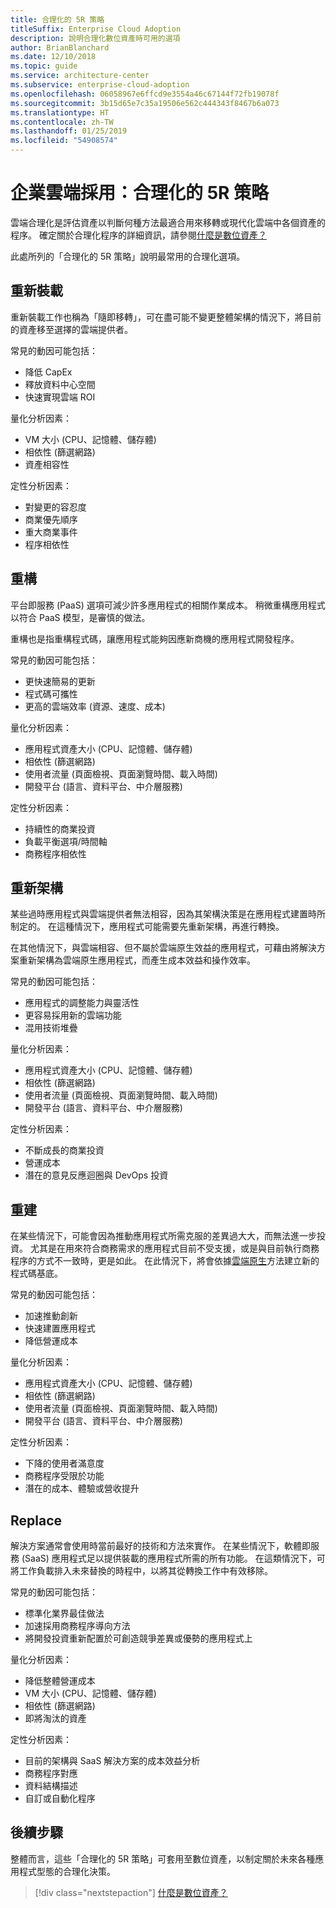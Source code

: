 ```yaml
---
title: 合理化的 5R 策略
titleSuffix: Enterprise Cloud Adoption
description: 說明合理化數位資產時可用的選項
author: BrianBlanchard
ms.date: 12/10/2018
ms.topic: guide
ms.service: architecture-center
ms.subservice: enterprise-cloud-adoption
ms.openlocfilehash: 06058967e6ffcd9e3554a46c67144f72fb19078f
ms.sourcegitcommit: 3b15d65e7c35a19506e562c444343f8467b6a073
ms.translationtype: HT
ms.contentlocale: zh-TW
ms.lasthandoff: 01/25/2019
ms.locfileid: "54908574"
---
```

# <a name="enterprise-cloud-adoption-the-5-rs-of-rationalization"></a>企業雲端採用：合理化的 5R 策略

雲端合理化是評估資產以判斷何種方法最適合用來移轉或現代化雲端中各個資產的程序。 確定關於合理化程序的詳細資訊，請參閱[什麼是數位資產？](overview.md)

此處所列的「合理化的 5R 策略」說明最常用的合理化選項。

## <a name="rehost"></a>重新裝載

重新裝載工作也稱為「隨即移轉」，可在盡可能不變更整體架構的情況下，將目前的資產移至選擇的雲端提供者。

常見的動因可能包括：

* 降低 CapEx
* 釋放資料中心空間
* 快速實現雲端 ROI

量化分析因素：

* VM 大小 (CPU、記憶體、儲存體)
* 相依性 (篩選網路)
* 資產相容性

定性分析因素：

* 對變更的容忍度
* 商業優先順序
* 重大商業事件
* 程序相依性

## <a name="refactor"></a>重構

平台即服務 (PaaS) 選項可減少許多應用程式的相關作業成本。 稍微重構應用程式以符合 PaaS 模型，是審慎的做法。

重構也是指重構程式碼，讓應用程式能夠因應新商機的應用程式開發程序。

常見的動因可能包括：

* 更快速簡易的更新
* 程式碼可攜性
* 更高的雲端效率 (資源、速度、成本)

量化分析因素：

* 應用程式資產大小 (CPU、記憶體、儲存體)
* 相依性 (篩選網路)
* 使用者流量 (頁面檢視、頁面瀏覽時間、載入時間)
* 開發平台 (語言、資料平台、中介層服務)

定性分析因素：

* 持續性的商業投資
* 負載平衡選項/時間軸
* 商務程序相依性

## <a name="rearchitect"></a>重新架構

某些過時應用程式與雲端提供者無法相容，因為其架構決策是在應用程式建置時所制定的。 在這種情況下，應用程式可能需要先重新架構，再進行轉換。

在其他情況下，與雲端相容、但不屬於雲端原生效益的應用程式，可藉由將解決方案重新架構為雲端原生應用程式，而產生成本效益和操作效率。

常見的動因可能包括：

* 應用程式的調整能力與靈活性
* 更容易採用新的雲端功能
* 混用技術堆疊

量化分析因素：

* 應用程式資產大小 (CPU、記憶體、儲存體)
* 相依性 (篩選網路)
* 使用者流量 (頁面檢視、頁面瀏覽時間、載入時間)
* 開發平台 (語言、資料平台、中介層服務)

定性分析因素：

* 不斷成長的商業投資
* 營運成本
* 潛在的意見反應迴圈與 DevOps 投資

## <a name="rebuild"></a>重建

在某些情況下，可能會因為推動應用程式所需克服的差異過大大，而無法進一步投資。 尤其是在用來符合商務需求的應用程式目前不受支援，或是與目前執行商務程序的方式不一致時，更是如此。 在此情況下，將會依據[雲端原生](https://azure.microsoft.com/overview/cloudnative/)方法建立新的程式碼基底。

常見的動因可能包括：

* 加速推動創新
* 快速建置應用程式
* 降低營運成本

量化分析因素：

* 應用程式資產大小 (CPU、記憶體、儲存體)
* 相依性 (篩選網路)
* 使用者流量 (頁面檢視、頁面瀏覽時間、載入時間)
* 開發平台 (語言、資料平台、中介層服務)

定性分析因素：

* 下降的使用者滿意度
* 商務程序受限於功能
* 潛在的成本、體驗或營收提升

## <a name="replace"></a>Replace

解決方案通常會使用時當前最好的技術和方法來實作。 在某些情況下，軟體即服務 (SaaS) 應用程式足以提供裝載的應用程式所需的所有功能。 在這類情況下，可將工作負載排入未來替換的時程中，以將其從轉換工作中有效移除。

常見的動因可能包括：

* 標準化業界最佳做法
* 加速採用商務程序導向方法
* 將開發投資重新配置於可創造競爭差異或優勢的應用程式上

量化分析因素：

* 降低整體營運成本
* VM 大小 (CPU、記憶體、儲存體)
* 相依性 (篩選網路)
* 即將淘汰的資產

定性分析因素：

* 目前的架構與 SaaS 解決方案的成本效益分析
* 商務程序對應
* 資料結構描述
* 自訂或自動化程序

## <a name="next-steps"></a>後續步驟

整體而言，這些「合理化的 5R 策略」可套用至數位資產，以制定關於未來各種應用程式型態的合理化決策。

> [!div class="nextstepaction"]
> [什麼是數位資產？](overview.md)
